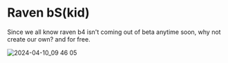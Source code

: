 # Raven bS(kid)

Since we all know raven b4 isn't coming out of beta anytime soon, why not create our own? and for free.

![2024-04-10_09 46 05](https://github.com/Strangerrrs/Raven-bS/assets/166373671/c5f0cf7e-fef0-4e92-8e65-5e513f3cdce4)

